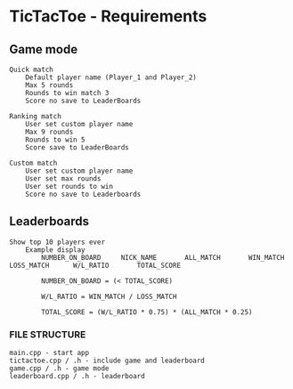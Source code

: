 # TicTacToe - Requirements

## Game mode

	Quick match  
		Default player name (Player_1 and Player_2)  
		Max 5 rounds  
		Rounds to win match 3  
		Score no save to LeaderBoards  

	Ranking match  
		User set custom player name  
		Max 9 rounds  
		Rounds to win 5  
		Score save to LeaderBoards  

	Custom match  
		User set custom player name  
		User set max rounds  
		User set rounds to win  
		Score no save to Leaderboards  

## Leaderboards
	
	Show top 10 players ever  
		Example display  
			NUMBER_ON_BOARD		NICK_NAME		ALL_MATCH		WIN_MATCH		LOSS_MATCH		W/L_RATIO		TOTAL_SCORE  

			NUMBER_ON_BOARD = (< TOTAL_SCORE)

			W/L_RATIO = WIN_MATCH / LOSS_MATCH

			TOTAL_SCORE = (W/L_RATIO * 0.75) * (ALL_MATCH * 0.25)

### FILE STRUCTURE

	main.cpp - start app  
	tictactoe.cpp / .h - include game and leaderboard  
	game.cpp / .h - game mode  
	leaderboard.cpp / .h - leaderboard  